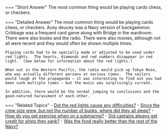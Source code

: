
=== "Short Answer"
    The most common thing would be playing cards chess, or checkers.

=== "Detailed Answer"
    The most common thing would be playing cards chess, or checkers.  Acey deucey was a Navy version of backgammon.  Cribbage was a frequent card game along with Bridge in the wardroom.  There were also books and the radio.  There were also movies, although not all were recent and they would often be shown multiple times.

    Playing cards had to be specially made or adjusted to be used under red lights.  The hearts, diamonds and red numbers disappear in red light.  (See below for information about the red lights.)

    When out in the Western Pacific, the radio would pick up Tokyo Rose, who was actually different persons at various times.  The sailors would laugh at the propaganda – it was interesting to find out you had been sunk multiple times – but the music was surprisingly current.

    In addition, there would be the normal jumping to conclusions and the good-natured harassment of each other.

=== "Related Topics"
    - [Did the red lights cause any difficulties?](../FAQs/did-the-red-lights-cause-any-difficulties.md)
    - [Since the crew size grew, but not the number of bunks, where did they all sleep?](../FAQs/since-the-crew-size-grew-but-not-the-number-of-bunks-where-did-they-all-sleep.md)
    - [How do you get exercise when on a submarine?](../FAQs/how-do-you-get-exercise-when-on-a-submarine.md)
    - [Did captains always get credit for ships they sank?](../FAQs/did-captains-always-get-credit-for-ships-they-sank.md)
    - [Was the food really better than the rest of the Navy?](../FAQs/was-the-food-really-better-than-the-rest-of-the-navy.md)
